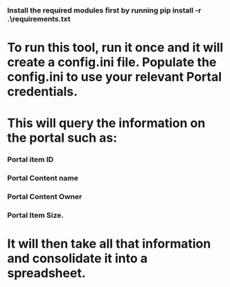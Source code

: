 ### Install the required modules first by running pip install -r .\requirements.txt

# To run this tool, run it once and it will create a config.ini file. Populate the config.ini to use your relevant Portal credentials.
# This will query the information on the portal such as:
### Portal item ID
### Portal Content name
### Portal Content Owner
### Portal Item Size.

# It will then take all that information and consolidate it into a spreadsheet.
